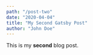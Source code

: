 ```yaml
---
path: "/post-two"
date: "2020-04-04"
title: "My Second Gatsby Post"
author: "John Doe"
---
```


This is my **second** blog post.
